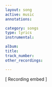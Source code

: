 ```yaml
---
layout: song
active: music
annotations:

category: songs
type: lyrics
instrumental:

album:
title:
track_number:
other_recordings:

---
```


[ Recording embed ]